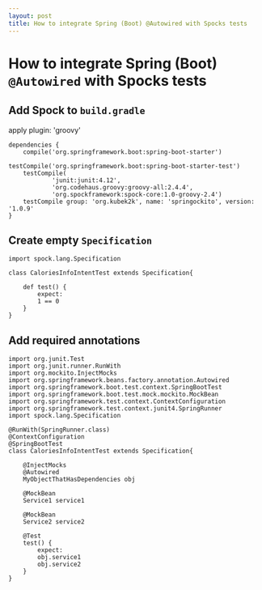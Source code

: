 ```yaml
---
layout: post
title: How to integrate Spring (Boot) @Autowired with Spocks tests
---
```

# How to integrate Spring (Boot) ```@Autowired``` with Spocks tests

## Add Spock to ```build.gradle```

  apply plugin: 'groovy'
  
	dependencies {
		compile('org.springframework.boot:spring-boot-starter')
		
    testCompile('org.springframework.boot:spring-boot-starter-test')
		testCompile(
				'junit:junit:4.12',
				'org.codehaus.groovy:groovy-all:2.4.4',
				'org.spockframework:spock-core:1.0-groovy-2.4')
		testCompile group: 'org.kubek2k', name: 'springockito', version: '1.0.9'
	}


## Create empty ```Specification```

	import spock.lang.Specification

	class CaloriesInfoIntentTest extends Specification{

		def test() {
			expect:
			1 == 0
		}
	}
  
## Add required annotations
	
	import org.junit.Test
	import org.junit.runner.RunWith
	import org.mockito.InjectMocks
	import org.springframework.beans.factory.annotation.Autowired
	import org.springframework.boot.test.context.SpringBootTest
	import org.springframework.boot.test.mock.mockito.MockBean
	import org.springframework.test.context.ContextConfiguration
	import org.springframework.test.context.junit4.SpringRunner
	import spock.lang.Specification
	
	@RunWith(SpringRunner.class)
	@ContextConfiguration
	@SpringBootTest
	class CaloriesInfoIntentTest extends Specification{
	
		@InjectMocks
		@Autowired
		MyObjectThatHasDependencies obj
	
		@MockBean
		Service1 service1
	
		@MockBean
		Service2 service2
	
		@Test
		test() {
			expect:
			obj.service1
			obj.service2
		}
	}

